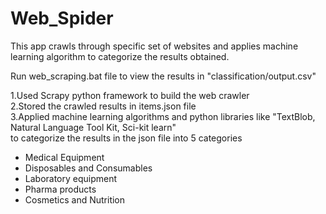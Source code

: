 # Web_Spider
This app crawls through specific set of websites and applies machine learning algorithm to categorize the results obtained.

Run web_scraping.bat file to view the results in "classification/output.csv"<br/>

1.Used Scrapy python framework to build the web crawler<br/>
2.Stored the crawled results in items.json file<br/>
3.Applied machine learning algorithms and python libraries like "TextBlob, Natural Language Tool Kit, Sci-kit learn" <br/>
  to categorize the results in the json file into 5 categories
<ul>
<li>Medical Equipment</li>
<li>Disposables and Consumables</li>
<li>Laboratory equipment</li>
<li>Pharma products</li>
<li>Cosmetics and Nutrition</li>
</ul>
